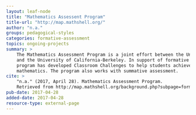 ```yaml
---
layout: leaf-node
title: "Mathematics Assessent Program"
title-url: "http://map.mathshell.org/"
author: "n.a."
groups: pedagogical-styles
categories: formative-assessment
topics: ongoing-projects
summary: >
    The Mathematics Assessment Program is a joint effort between the University of Nottingham
    and the University of California-Berkeley. In support of formative assessment, the
    program has developed Classroom Challenges to help students achieve success in
    mathematics. The program also works with summative assessment.
cite: >
    "n.a." (2017, April 28). Mathematics Assessment Program.
    Retrieved from http://map.mathshell.org/background.php?subpage=formative
pub-date: 2017-04-28
added-date: 2017-04-28
resource-type: external-page
---
```

